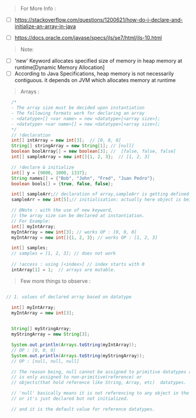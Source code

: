 
> For More Info : 
- [ ] https://stackoverflow.com/questions/1200621/how-do-i-declare-and-initialize-an-array-in-java

 - [ ] https://docs.oracle.com/javase/specs/jls/se7/html/jls-10.html

> Note: 
  - [ ] 'new' Keyword allocates specified size of memory in heap memory at runtime[Dynamic Memory Allocation]
  - [ ] According to Java Specifications, heap memory is not necessarily contiguous. it depends on JVM which allocates memory at runtime

> Arrays :
```Java
  /*
  - The array size must be decided upon instantiation
  - The following formats work for declaring an array
  - <datatype>[] <var name> = new <datatype>[<array size>];
  - <datatype> <var name>[] = new <datatype>[<array size>];
  */
  // !declaration
  int[] intArray = new int[3];  // [0, 0, 0]
  String[] stringArray = new String[1]; // [null]
  boolean boolArray[] = new boolean[3]; //  [false, false, false]
  int[] sampleArray = new int[]{1, 2, 3};  // [1, 2, 3]

  // !declare & initialize
  int[] y = {9000, 1000, 1337};
  String names[] = {"Bob", "John", "Fred", "Juan Pedro"};
  boolean bools[] = {true, false, false};

  int[] sampleArr;// declaration of array,sampleArr is getting defined in the stack
  sampleArr = new int[5];// initialisation: actually here object is being created in the memory(heap)

  // @Note : with the use of new keyword,
  // the array size can be declared at instantiation. 
  // For Example:
  int[] myIntArray;
  myIntArray = new int[3]; // works OP : [0, 0, 0]
  myIntArray = new int[]{1, 2, 3}; // works OP : [1, 2, 3]

  int[] samples;
  // samples = [1, 2, 3]; // does not work
  
  // !access : using [<index>] // index starts with 0
  intArray[1] = 1;	// arrays are mutable.
```

> Few more things to observe :
```Java

// 1. values of declared array based on datatype

  int[] myIntArray;
  myIntArray = new int[3];

  
  String[] myStringArray;
  myStringArray = new String[3];

  System.out.println(Arrays.toString(myIntArray));  
  // OP : [0, 0, 0]
  System.out.println(Arrays.toString(myStringArray)); 
  // OP : [null, null, null]

  // The reason being, null cannot be assigned to primitive datatypes and
  // is only assigned to non-primitive(reference) or 
  // objects(that hold reference like String, Array, etc)  datatypes.

  // 'null' basically means it is not referencing to any object in the heap
  // or it's just declared but not initialized.

  // and it is the default value for reference datatypes.
```